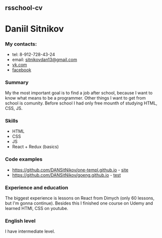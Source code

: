 ## rsschool-cv

# Daniil Sitnikov

### My contacts:
 * tel: 8-912-728-43-24
 * email: sitnikovdan13@gmail.com
 * [vk.com](https://vk.com/id142144099)
 * [facebook](https://web.facebook.com/profile.php?id=100023473634306)
 
### Summary
My the most important goal is to find a job after school, because I want to know what means to be a programmer. Other things I want to get from school is comunity.
Before school I had only free mounth of studying HTML, CSS, JS.

### Skills
 * HTML
 * CSS 
 * JS
 * React + Redux (basics)

### Code examples
* https://github.com/DANSitNikov/one-templ.github.io - [site](https://dansitnikov.github.io/one-templ.github.io/)
* https://github.com/DANSitNikov/goeng.github.io - [test](https://dansitnikov.github.io/goeng.github.io/)

### Experience and education
The biggest experience is lessons on React from Dimych (only 60 lessons, but I'm gonna continue). Besides this I finished one course on Udemy and learned HTMl, CSS on youtube.

### English level
I have intermediate level.
